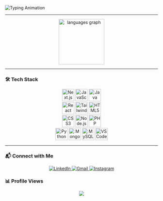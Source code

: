 ### <p align="center">
  <img src="https://readme-typing-svg.herokuapp.com?font=Fira+Code&weight=600&duration=2000&pause=1000&color=7AF79A&size=30&width=500&lines=Hey+Hi+%F0%9F%91%8B!+I'm+Neha;I'm+a+Full+Stack+Developer" alt="Typing Animation">
</p>

---

<div align="center">
  <img src="https://github-readme-stats.vercel.app/api/top-langs?username=Neha-Waddi&locale=en&hide_title=false&layout=compact&card_width=320&langs_count=5&theme=dracula&hide_border=false" height="150" alt="languages graph"  />
</div>

---

### 🛠 Tech Stack

<div align="center">
  <img src="https://cdn.jsdelivr.net/gh/devicons/devicon/icons/nextjs/nextjs-original.svg" height="40" alt="Next.js"  />
  <img src="https://cdn.jsdelivr.net/gh/devicons/devicon/icons/javascript/javascript-original.svg" height="40" alt="JavaScript"  />
  <img src="https://cdn.jsdelivr.net/gh/devicons/devicon/icons/java/java-original.svg" height="40" alt="Java"  />
  <br>
  <img src="https://cdn.jsdelivr.net/gh/devicons/devicon/icons/react/react-original.svg" height="40" alt="React"  />
  <img src="https://cdn.jsdelivr.net/gh/devicons/devicon/icons/tailwindcss/tailwindcss-original-wordmark.svg" height="40" alt="TailwindCSS"  />
  <img src="https://cdn.jsdelivr.net/gh/devicons/devicon/icons/html5/html5-original.svg" height="40" alt="HTML5"  />
  <br>
  <img src="https://cdn.jsdelivr.net/gh/devicons/devicon/icons/css3/css3-original.svg" height="40" alt="CSS3"  />
  <img src="https://cdn.jsdelivr.net/gh/devicons/devicon/icons/nodejs/nodejs-original.svg" height="40" alt="Node.js"  />
  <img src="https://cdn.jsdelivr.net/gh/devicons/devicon/icons/php/php-original.svg" height="40" alt="PHP"  />
  <br>
  <img src="https://cdn.jsdelivr.net/gh/devicons/devicon/icons/python/python-original.svg" height="40" alt="Python"  />
  <img src="https://cdn.jsdelivr.net/gh/devicons/devicon/icons/mongodb/mongodb-original.svg" height="40" alt="MongoDB"  />
  <img src="https://cdn.jsdelivr.net/gh/devicons/devicon/icons/mysql/mysql-original.svg" height="40" alt="MySQL"  />
  <img src="https://cdn.jsdelivr.net/gh/devicons/devicon/icons/vscode/vscode-original.svg" height="40" alt="VS Code"  />
</div>

---

### 📬 Connect with Me

<div align="center">
  <a href="https://www.linkedin.com/in/neha-waddi-a4280625b" target="_blank">
    <img src="https://img.shields.io/badge/LinkedIn-0077B5?style=for-the-badge&logo=linkedin&logoColor=white" alt="LinkedIn"  />
  </a>
  <a href="mailto:nehawaddi@gmail.com" target="_blank">
    <img src="https://img.shields.io/badge/Gmail-D14836?style=for-the-badge&logo=gmail&logoColor=white" alt="Gmail"  />
  </a>
  <a href="https://www.instagram.com/78_69_72_65/" target="_blank">
    <img src="https://img.shields.io/badge/Instagram-E4405F?style=for-the-badge&logo=instagram&logoColor=white" alt="Instagram"  />
  </a>
</div>

### 📊 Profile Views

<div align="center">
  <img src="https://profile-counter.glitch.me/Neha-Waddi/count.svg?"  />
</div>
